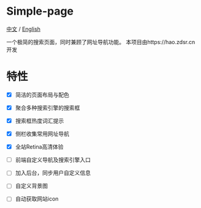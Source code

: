
# Simple-page

[中文](README.md) / [English](README-EN.md)

一个极简的搜索页面，同时兼顾了网址导航功能。
本项目由https://hao.zdsr.cn开发
# 特性

- [x] 简洁的页面布局与配色
- [x] 聚合多种搜索引擎的搜索框
- [x] 搜索框热度词汇提示
- [x] 侧栏收集常用网址导航
- [x] 全站Retina高清体验
- [ ] 前端自定义导航及搜索引擎入口
- [ ] 加入后台，同步用户自定义信息
- [ ] 自定义背景图
- [ ] 自动获取网站icon


